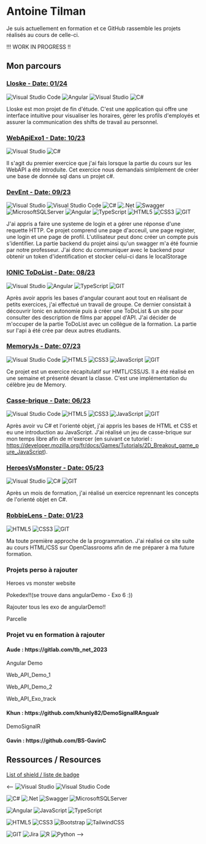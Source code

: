 # Antoine Tilman

Je suis actuellement en formation et ce GitHub rassemble les projets réalisés au cours de celle-ci.

!!! WORK IN PROGRESS !!

## Mon parcours

<h3><a href="https://github.com/Lloske">Lloske - Date: 01/24</a></h3> 

![Visual Studio Code](https://img.shields.io/badge/Visual%20Studio%20Code-0078d7.svg?style=for-the-badge&logo=visual-studio-code&logoColor=white) ![Angular](https://img.shields.io/badge/angular-%23DD0031.svg?style=for-the-badge&logo=angular&logoColor=white) ![Visual Studio](https://img.shields.io/badge/Visual%20Studio-5C2D91.svg?style=for-the-badge&logo=visual-studio&logoColor=white) ![C#](https://img.shields.io/badge/c%23-%23239120.svg?style=for-the-badge&logo=c-sharp&logoColor=white)

<p>Lloske est mon projet de fin d'étude. C'est une application qui offre une interface intuitive pour visualiser les horaires, gérer les profils d'employés et assurer la communication des shifts de travail au personnel. </p>

<h3><a href="https://github.com/AntoTilm/WebAPI_Exo_01">WebApiExo1 - Date: 10/23</a></h3> 

![Visual Studio](https://img.shields.io/badge/Visual%20Studio-5C2D91.svg?style=for-the-badge&logo=visual-studio&logoColor=white) ![C#](https://img.shields.io/badge/c%23-%23239120.svg?style=for-the-badge&logo=c-sharp&logoColor=white)

  Il s'agit du premier exercice que j'ai fais lorsque la partie du cours sur les WebAPI a été introduite. Cet exercice nous demandais simlplement de créer une base de donnée sql dans un projet c#. 

<h3><a href="https://github.com/DEvEntAuth">DevEnt - Date: 09/23</a></h3> 
   
![Visual Studio](https://img.shields.io/badge/Visual%20Studio-5C2D91.svg?style=for-the-badge&logo=visual-studio&logoColor=white) ![Visual Studio Code](https://img.shields.io/badge/Visual%20Studio%20Code-0078d7.svg?style=for-the-badge&logo=visual-studio-code&logoColor=white) ![C#](https://img.shields.io/badge/c%23-%23239120.svg?style=for-the-badge&logo=c-sharp&logoColor=white) ![.Net](https://img.shields.io/badge/.NET-5C2D91?style=for-the-badge&logo=.net&logoColor=white) ![Swagger](https://img.shields.io/badge/-Swagger-%23Clojure?style=for-the-badge&logo=swagger&logoColor=white) ![MicrosoftSQLServer](https://img.shields.io/badge/Microsoft%20SQL%20Server-CC2927?style=for-the-badge&logo=microsoft%20sql%20server&logoColor=white) ![Angular](https://img.shields.io/badge/angular-%23DD0031.svg?style=for-the-badge&logo=angular&logoColor=white) ![TypeScript](https://img.shields.io/badge/typescript-%23007ACC.svg?style=for-the-badge&logo=typescript&logoColor=white) ![HTML5](https://img.shields.io/badge/html5-%23E34F26.svg?style=for-the-badge&logo=html5&logoColor=white) ![CSS3](https://img.shields.io/badge/css3-%231572B6.svg?style=for-the-badge&logo=css3&logoColor=white) ![GIT](https://img.shields.io/badge/Git-fc6d26?style=for-the-badge&logo=git&logoColor=white)

  J'ai appris a faire une systeme de login et a gérer une réponse d'une requette HTTP. Ce projet comprend une page d'acceuil, une page register, une login et une page de profil. L'utilisateur peut donc créer un compte puis s'identifier. La partie backend du projet ainsi qu'un swagger m'a été fournie par notre professeur. J'ai donc du communiquer avec le backend pour obtenir un token d'identification et stocker celui-ci dans le localStorage

<h3><a href="https://github.com/AntoTilm/IONICdemo">IONIC ToDoList - Date: 08/23</a></h3> 
   
![Visual Studio](https://img.shields.io/badge/Visual%20Studio-5C2D91.svg?style=for-the-badge&logo=visual-studio&logoColor=white) ![Angular](https://img.shields.io/badge/angular-%23DD0031.svg?style=for-the-badge&logo=angular&logoColor=white) ![TypeScript](https://img.shields.io/badge/typescript-%23007ACC.svg?style=for-the-badge&logo=typescript&logoColor=white) ![GIT](https://img.shields.io/badge/Git-fc6d26?style=for-the-badge&logo=git&logoColor=white)

  Après avoir appris les bases d'angular courant aout tout en réalisant de petits exercices, j'ai effectué un travail de groupe. Ce dernier consistait à découvrir Ionic en autonomie puis à créer une ToDoList & un site pour consulter des description de films par apppel d'API. J'ai décider de m'occuper de la partie ToDoList avec un collègue de la formation. La       partie sur l'api à été crée par deux autres étudiants. 

<h3><a href="https://github.com/AntoTilm/Memory">MemoryJs - Date: 07/23</a></h3> 
   
![Visual Studio Code](https://img.shields.io/badge/Visual%20Studio%20Code-0078d7.svg?style=for-the-badge&logo=visual-studio-code&logoColor=white) ![HTML5](https://img.shields.io/badge/html5-%23E34F26.svg?style=for-the-badge&logo=html5&logoColor=white) ![CSS3](https://img.shields.io/badge/css3-%231572B6.svg?style=for-the-badge&logo=css3&logoColor=white) ![JavaScript](https://img.shields.io/badge/javascript-%23323330.svg?style=for-the-badge&logo=javascript&logoColor=%23F7DF1E) ![GIT](https://img.shields.io/badge/Git-fc6d26?style=for-the-badge&logo=git&logoColor=white)
    
  Ce projet est un exercice récapitulatif sur HMTL/CSS/JS. Il a été réalisé en une semaine et présenté devant la classe. C'est une implémentation du célèbre jeu de Memory.  

<h3><a href="https://github.com/AntoTilm/breakout-game">Casse-brique - Date: 06/23</a></h3>

![Visual Studio Code](https://img.shields.io/badge/Visual%20Studio%20Code-0078d7.svg?style=for-the-badge&logo=visual-studio-code&logoColor=white) ![HTML5](https://img.shields.io/badge/html5-%23E34F26.svg?style=for-the-badge&logo=html5&logoColor=white) ![CSS3](https://img.shields.io/badge/css3-%231572B6.svg?style=for-the-badge&logo=css3&logoColor=white) ![JavaScript](https://img.shields.io/badge/javascript-%23323330.svg?style=for-the-badge&logo=javascript&logoColor=%23F7DF1E) ![GIT](https://img.shields.io/badge/Git-fc6d26?style=for-the-badge&logo=git&logoColor=white)

   Après avoir vu C# et l'orienté objet, j'ai appris les bases de HTML et CSS et eu une introduction au JavaScript. J'ai réalisé un jeu de casse-brique sur mon temps libre afin de m'exercer (en suivant ce tutoriel : https://developer.mozilla.org/fr/docs/Games/Tutorials/2D_Breakout_game_pure_JavaScript).

<h3><a href="https://github.com/AntoTilm/HeroesVsMonsters">HeroesVsMonster - Date: 05/23</a></h3>

![Visual Studio](https://img.shields.io/badge/Visual%20Studio-5C2D91.svg?style=for-the-badge&logo=visual-studio&logoColor=white) ![C#](https://img.shields.io/badge/c%23-%23239120.svg?style=for-the-badge&logo=c-sharp&logoColor=white) ![GIT](https://img.shields.io/badge/Git-fc6d26?style=for-the-badge&logo=git&logoColor=white)

  Après un mois de formation, j'ai réalisé un exercice reprennant les concepts de l'orienté objet en C#.

<h3><a href="https://github.com/AntoTilm/RobbieLens">RobbieLens - Date: 01/23</a></h3>

![HTML5](https://img.shields.io/badge/html5-%23E34F26.svg?style=for-the-badge&logo=html5&logoColor=white) ![CSS3](https://img.shields.io/badge/css3-%231572B6.svg?style=for-the-badge&logo=css3&logoColor=white) ![GIT](https://img.shields.io/badge/Git-fc6d26?style=for-the-badge&logo=git&logoColor=white)

  Ma toute première approche de la programmation. J'ai réalisé ce site suite au cours HTML/CSS sur OpenClassrooms afin de me préparer à ma future formation.


<h3>Projets perso à rajouter</h3>
<p>Heroes vs monster website</p>
<p>Pokedex!!(se trouve dans angularDemo - Exo 6 :))</p> 
<p>Rajouter tous les exo de angularDemo!!</p>
<p>Parcelle</p>


<h3>Projet vu en formation à rajouter</h3>
   <h4>Aude : https://gitlab.com/tb_net_2023</h4>
      <p>Angular Demo</p>
      <p>Web_API_Demo_1</p>
      <p>Web_API_Demo_2</p>
      <p>Web_API_Exo_track</p>
   <h4>Khun : https://github.com/khunly82/DemoSignalRAngualr</h4>
      <p>DemoSignalR</p>
   <h4>Gavin : https://github.com/BS-GavinC</h4>
      


## Ressources / Resources
[List of shield / liste de badge](https://github.com/Ileriayo/markdown-badges)




<--
![Visual Studio](https://img.shields.io/badge/Visual%20Studio-5C2D91.svg?style=for-the-badge&logo=visual-studio&logoColor=white)
![Visual Studio Code](https://img.shields.io/badge/Visual%20Studio%20Code-0078d7.svg?style=for-the-badge&logo=visual-studio-code&logoColor=white)

![C#](https://img.shields.io/badge/c%23-%23239120.svg?style=for-the-badge&logo=c-sharp&logoColor=white)
![.Net](https://img.shields.io/badge/.NET-5C2D91?style=for-the-badge&logo=.net&logoColor=white)
![Swagger](https://img.shields.io/badge/-Swagger-%23Clojure?style=for-the-badge&logo=swagger&logoColor=white)
![MicrosoftSQLServer](https://img.shields.io/badge/Microsoft%20SQL%20Server-CC2927?style=for-the-badge&logo=microsoft%20sql%20server&logoColor=white)

![Angular](https://img.shields.io/badge/angular-%23DD0031.svg?style=for-the-badge&logo=angular&logoColor=white)
![JavaScript](https://img.shields.io/badge/javascript-%23323330.svg?style=for-the-badge&logo=javascript&logoColor=%23F7DF1E)
![TypeScript](https://img.shields.io/badge/typescript-%23007ACC.svg?style=for-the-badge&logo=typescript&logoColor=white)

![HTML5](https://img.shields.io/badge/html5-%23E34F26.svg?style=for-the-badge&logo=html5&logoColor=white)
![CSS3](https://img.shields.io/badge/css3-%231572B6.svg?style=for-the-badge&logo=css3&logoColor=white)
![Bootstrap](https://img.shields.io/badge/bootstrap-%238511FA.svg?style=for-the-badge&logo=bootstrap&logoColor=white)
![TailwindCSS](https://img.shields.io/badge/tailwindcss-%2338B2AC.svg?style=for-the-badge&logo=tailwind-css&logoColor=white)

![GIT](https://img.shields.io/badge/Git-fc6d26?style=for-the-badge&logo=git&logoColor=white)
![Jira](https://img.shields.io/badge/jira-%230A0FFF.svg?style=for-the-badge&logo=jira&logoColor=white) 
![R](https://img.shields.io/badge/r-%23276DC3.svg?style=for-the-badge&logo=r&logoColor=white) 
![Python](https://img.shields.io/badge/python-3670A0?style=for-the-badge&logo=python&logoColor=ffdd54) 
-->

